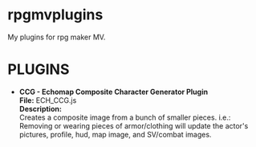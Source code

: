 # rpgmvplugins
My plugins for rpg maker MV.

<h1>PLUGINS</h1>

- <b>CCG - Echomap Composite Character Generator Plugin</b> <br>
<b>File:</b> ECH_CCG.js <br>
<b>Description:</b> <br>
Creates a composite image from a bunch of smaller pieces.
i.e.: Removing or wearing pieces of armor/clothing will update the actor's pictures, profile, hud, map image, and SV/combat images.
<br>


